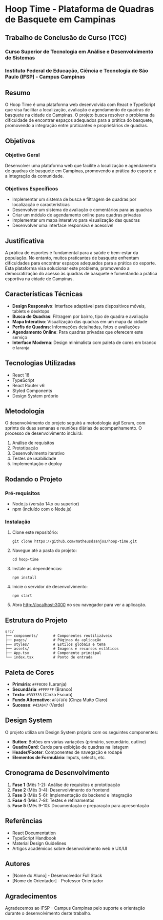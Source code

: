 # Hoop Time - Plataforma de Quadras de Basquete em Campinas

## Trabalho de Conclusão de Curso (TCC)
### Curso Superior de Tecnologia em Análise e Desenvolvimento de Sistemas
### Instituto Federal de Educação, Ciência e Tecnologia de São Paulo (IFSP) - Campus Campinas

## Resumo

O Hoop Time é uma plataforma web desenvolvida com React e TypeScript que visa facilitar a localização, avaliação e agendamento de quadras de basquete na cidade de Campinas. O projeto busca resolver o problema da dificuldade de encontrar espaços adequados para a prática do basquete, promovendo a integração entre praticantes e proprietários de quadras.

## Objetivos

### Objetivo Geral
Desenvolver uma plataforma web que facilite a localização e agendamento de quadras de basquete em Campinas, promovendo a prática do esporte e a integração da comunidade.

### Objetivos Específicos
- Implementar um sistema de busca e filtragem de quadras por localização e características
- Desenvolver um sistema de avaliação e comentários para as quadras
- Criar um módulo de agendamento online para quadras privadas
- Implementar um mapa interativo para visualização das quadras
- Desenvolver uma interface responsiva e acessível

## Justificativa

A prática de esportes é fundamental para a saúde e bem-estar da população. No entanto, muitos praticantes de basquete enfrentam dificuldades para encontrar espaços adequados para a prática do esporte. Esta plataforma visa solucionar este problema, promovendo a democratização do acesso às quadras de basquete e fomentando a prática esportiva na cidade de Campinas.

## Características Técnicas

- **Design Responsivo**: Interface adaptável para dispositivos móveis, tablets e desktops
- **Busca de Quadras**: Filtragem por bairro, tipo de quadra e avaliação
- **Mapa Interativo**: Visualização das quadras em um mapa da cidade
- **Perfis de Quadras**: Informações detalhadas, fotos e avaliações
- **Agendamento Online**: Para quadras privadas que oferecem este serviço
- **Interface Moderna**: Design minimalista com paleta de cores em branco e laranja

## Tecnologias Utilizadas

- React 18
- TypeScript
- React Router v6
- Styled Components
- Design System próprio

## Metodologia

O desenvolvimento do projeto seguirá a metodologia ágil Scrum, com sprints de duas semanas e reuniões diárias de acompanhamento. O processo de desenvolvimento incluirá:

1. Análise de requisitos
2. Prototipação
3. Desenvolvimento iterativo
4. Testes de usabilidade
5. Implementação e deploy

## Rodando o Projeto

### Pré-requisitos

- Node.js (versão 14.x ou superior)
- npm (incluído com o Node.js)

### Instalação

1. Clone este repositório:
   ```
   git clone https://github.com/matheusdsanjos/hoop-time.git
   ```

2. Navegue até a pasta do projeto:
   ```
   cd hoop-time
   ```

3. Instale as dependências:
   ```
   npm install
   ```

4. Inicie o servidor de desenvolvimento:
   ```
   npm start
   ```

5. Abra [http://localhost:3000](http://localhost:3000) no seu navegador para ver a aplicação.

## Estrutura do Projeto

```
src/
├── components/       # Componentes reutilizáveis
├── pages/            # Páginas da aplicação
├── styles/           # Estilos globais e tema
├── assets/           # Imagens e recursos estáticos
├── App.tsx           # Componente principal
└── index.tsx         # Ponto de entrada
```

## Paleta de Cores

- **Primária**: `#FF8C00` (Laranja)
- **Secundária**: `#FFFFFF` (Branco)
- **Texto**: `#333333` (Cinza Escuro)
- **Fundo Alternativo**: `#F8F8F8` (Cinza Muito Claro)
- **Sucesso**: `#43A047` (Verde)

## Design System

O projeto utiliza um Design System próprio com os seguintes componentes:

- **Button**: Botões em várias variações (primário, secundário, outline)
- **QuadraCard**: Cards para exibição de quadras na listagem
- **Header/Footer**: Componentes de navegação e rodapé
- **Elementos de Formulário**: Inputs, selects, etc.

## Cronograma de Desenvolvimento

1. **Fase 1** (Mês 1-2): Análise de requisitos e prototipação
2. **Fase 2** (Mês 3-4): Desenvolvimento do frontend
3. **Fase 3** (Mês 5-6): Implementação do backend e integração
4. **Fase 4** (Mês 7-8): Testes e refinamentos
5. **Fase 5** (Mês 9-10): Documentação e preparação para apresentação

## Referências

- React Documentation
- TypeScript Handbook
- Material Design Guidelines
- Artigos acadêmicos sobre desenvolvimento web e UX/UI

## Autores

- [Nome do Aluno] - Desenvolvedor Full Stack
- [Nome do Orientador] - Professor Orientador

## Agradecimentos

Agradecemos ao IFSP - Campus Campinas pelo suporte e orientação durante o desenvolvimento deste trabalho. 